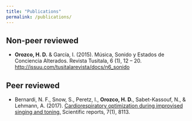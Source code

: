 ```yaml
---
title: "Publications"
permalink: /publications/
---
```


## Non-peer reviewed
* **Orozco, H. D.** & García, I. (2015). Música, Sonido y Estados de Conciencia Alterados. Revista
Tusitala, 6 (1), 12 – 20. http://issuu.com/tusitalarevista/docs/n6_sonido

## Peer reviewed
* Bernardi, N. F., Snow, S., Peretz, I., **Orozco, H. D.**, Sabet-Kassouf, N., & Lehmann, A. (2017).
[Cardiorespiratory optimization during improvised singing and toning.](https://www.nature.com/articles/s41598-017-07171-2) Scientific reports, 7(1), 8113.
